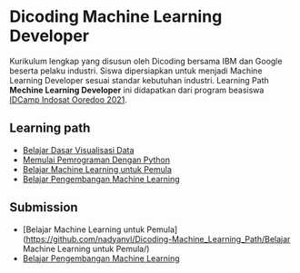 # Dicoding Machine Learning Developer
Kurikulum lengkap yang disusun oleh Dicoding bersama IBM dan Google beserta pelaku industri. Siswa dipersiapkan untuk menjadi Machine Learning Developer sesuai standar kebutuhan industri.
Learning Path **Mechine Learning Developer** ini didapatkan dari program beasiswa [IDCamp Indosat Ooredoo 2021](https://idcamp.indosatooredoo.com/).

## Learning path
* [Belajar Dasar Visualisasi Data](https://www.dicoding.com/academies/177)
* [Memulai Pemrograman Dengan Python](https://www.dicoding.com/academies/86)
* [Belajar Machine Learning untuk Pemula](https://www.dicoding.com/academies/184)
* [Belajar Pengembangan Machine Learning](https://www.dicoding.com/academies/185)

## Submission

* [Belajar Machine Learning untuk Pemula](https://github.com/nadyanvl/Dicoding-Machine_Learning_Path/Belajar Machine Learning untuk Pemula/)
* [Belajar Pengembangan Machine Learning](https://github.com/nadyanvl/)
